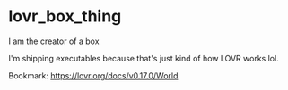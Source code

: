# lovr_box_thing
 I am the creator of a box

I'm shipping executables because that's just kind of how LOVR works lol.

Bookmark:
https://lovr.org/docs/v0.17.0/World